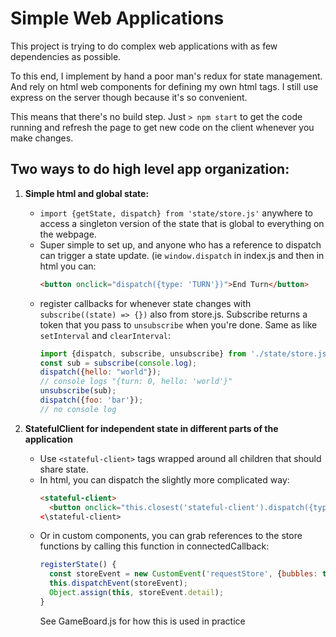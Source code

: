 # Simple Web Applications

This project is trying to do complex web applications with as few dependencies as possible.

To this end, I implement by hand a poor man's redux for state management.
And rely on html web components for defining my own html tags.
I still use express on the server though because it's so convenient.

This means that there's no build step. Just
```> npm start```
to get the code running and refresh the page to get new code on the client
whenever you make changes.



## Two ways to do high level app organization:

1. **Simple html and global state:**
    - ```import {getState, dispatch} from 'state/store.js'``` anywhere to access a singleton
      version of the state that is global to everything on the webpage.
    - Super simple to set up, and anyone who has a reference to dispatch can trigger
      a state update. (ie ```window.dispatch``` in index.js and then in html you can:
      ```html
      <button onclick="dispatch({type: 'TURN'})">End Turn</button>
      ```
    - register callbacks for whenever state changes with ```subscribe((state) => {})``` also from store.js. Subscribe returns a token that you pass to ```unsubscribe``` when you're done. Same as like ```setInterval``` and ```clearInterval```:
        ```javascript
        import {dispatch, subscribe, unsubscribe} from './state/store.js';
        const sub = subscribe(console.log);
        dispatch({hello: "world"});
        // console logs "{turn: 0, hello: 'world'}"
        unsubscribe(sub);
        dispatch({foo: 'bar'});
        // no console log
        ```

2. **StatefulClient for independent state in different parts of the application**
    - Use ```<stateful-client>``` tags wrapped around all children that should share state.
    - In html, you can dispatch the slightly more complicated way:
      ```html
      <stateful-client>
        <button onclick="this.closest('stateful-client').dispatch({type: 'TURN'})">
      <\stateful-client>
      ```
    - Or in custom components, you can grab references to the store functions by calling
      this function in connectedCallback:
      ```javascript
      registerState() {
        const storeEvent = new CustomEvent('requestStore', {bubbles: true, detail: {}});
        this.dispatchEvent(storeEvent);
        Object.assign(this, storeEvent.detail);
      }
      ```
      See GameBoard.js for how this is used in practice
